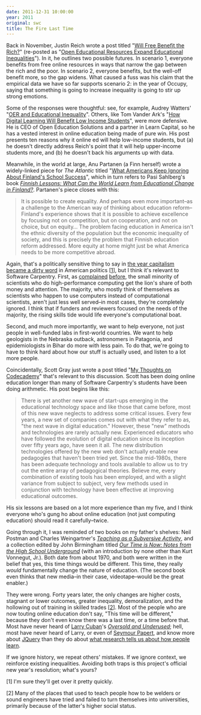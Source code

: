 ```yaml
---
date: 2011-12-31 10:00:00
year: 2011
original: swc
title: The Fire Last Time
---
```

<p>Back in November, Justin Reich wrote a post titled "<a href="http://www.edtechresearcher.com/2011/11/will-free-benefit-the-rich/">Will Free Benefit the Rich?</a>" (re-posted as "<a href="https://edutechdebate.org/oer-and-digital-divide/open-educational-resources-expand-educational-inequalities/">Open Educational Resources Expand Educational Inequalities</a>"). In it, he outlines two possible futures. In scenario 1, everyone benefits from free online resources in ways that narrow the gap between the rich and the poor. In scenario 2, everyone benefits, but the well-off benefit more, so the gap widens. What caused a fuss was his claim that the empirical data we have so far supports scenario 2: in the year of Occupy, saying that something is going to increase inequality is going to stir up strong emotions.</p>
<p>Some of the responses were thoughtful: see, for example, Audrey Watters' "<a href="http://www.hackeducation.com/2011/12/21/oer-and-educational-inequality/">OER and Educational Inequality</a>". Others, like Tom Vander Ark's "<a href="http://www.huffingtonpost.com/tom-vander-ark/digital-learning_b_1172137.html">How Digital Learning Will Benefit Low Income Students</a>", were more defensive. He is CEO of Open Education Solutions and a partner in Learn Capital, so he has a vested interest in online education being made of pure win. His post presents ten reasons why it online ed will help low-income students, but (a) he doesn't directly address Reich's point that it will help upper-income students more, and (b) he doesn't back his arguments up with data.</p>
<p>Meanwhile, in the world at large, Anu Partanen (a Finn herself) wrote a widely-linked piece for <cite>The Atlantic</cite> titled "<a href="http://www.theatlantic.com/national/archive/2011/12/what-americans-keep-ignoring-about-finlands-school-success/250564/">What Americans Keep Ignoring About Finland's School Success</a>", which in turn refers to Pasi Sahlberg's book <a href="http://www.amazon.com/Finnish-Lessons-Educational-Change-Finland/dp/0807752576"><cite>Finnish Lessons: What Can the World Learn from Educational Change in Finland?</cite></a>. Partanen's piece closes with this:</p>
<blockquote><p>It is possible to create equality. And perhaps even more important–as a challenge to the American way of thinking about education reform–Finland's experience shows that it is possible to achieve excellence by focusing not on competition, but on cooperation, and not on choice, but on equity… The problem facing education in America isn't the ethnic diversity of the population but the economic inequality of society, and this is precisely the problem that Finnish education reform addressed. More equity at home might just be what America needs to be more competitive abroad.</p></blockquote>
<p>Again, that's a politically sensitive thing to say in <a href="http://www.cbc.ca/news/world/story/2011/12/29/f-rfa-macdonald-capitalism.html">the year capitalism became a dirty word</a> in American politics [<a href="#1">1</a>], but I think it's relevant to Software Carpentry. First, as <a href="http://www.americanscientist.org/issues/pub/wheres-the-real-bottleneck-in-scientific-computing">complained</a> <a href="http://ieeexplore.ieee.org/xpl/freeabs_all.jsp?arnumber=4488057">before</a>, the small minority of scientists who do high-performance computing get the lion's share of both money and attention. The majority, who mostly think of themselves as scientists who happen to use computers instead of computational scientists, aren't just less well served–in most cases, they're completely ignored. I think that if funders and reviewers focused on the needs of the majority, the rising skills tide would life everyone's computational boat.</p>
<p>Second, and much more importantly, we want to help everyone, not just people in well-funded labs in first-world countries. We want to help geologists in the Nebraska outback, astronomers in Patagonia, and epidemiologists in Bihar do more with less pain. To do that, we're going to have to think hard about how our stuff is actually used, and listen to a lot more people.</p>
<p>Coincidentally, Scott Gray just wrote a post titled "<a href="http://blog.oreillyschool.com/2011/12/my-thoughts-on-codecademy.html">My Thoughts on Codecademy</a>" that's relevant to this discussion. Scott has been doing online education longer than many of Software Carpentry's students have been doing arithmetic. His post begins like this:</p>
<blockquote><p>There is yet another new wave of start-ups emerging in the educational technology space and like those that came before, most of this new wave neglects to address some critical issues. Every few years, a new set of companies comes out with what they refer to as, "the next wave in digital education." However, these "new" methods and technologies are rarely actually new. Experienced educators who have followed the evolution of digital education since its inception over fifty years ago, have seen it all. The new distribution technologies offered by the new web don't actually enable new pedagogies that haven't been tried yet. Since the mid-1980s, there has been adequate technology and tools available to allow us to try out the entire array of pedagogical theories. Believe me, every combination of existing tools has been employed, and with a slight variance from subject to subject, very few methods used in conjunction with technology have been effective at improving educational outcomes.</p></blockquote>
<p>His six lessons are based on a lot more experience than my five, and I think everyone who's gung ho about online education (not just computing education) should read it carefully–twice.</p>
<p>Going through it, I was reminded of two books on my father's shelves: Neil Postman and Charles Weingartner's <a href="http://www.amazon.com/Teaching-Subversive-Activity-Neil-Postman/dp/0385290098/"><cite>Teaching as a Subversive Activity</cite></a>, and a collection edited by John Birmingham titled <a href="http://www.amazon.com/OUR-TIME-NOW-School-Underground/dp/B000QEC6AM/"><cite>Our Time is Now: Notes from the High School Underground</cite></a> (with an introduction by none other than Kurt Vonnegut, Jr.). Both date from about 1970, and both were written in the belief that yes, this time things would be different. This time, they really <em>would</em> fundamentally change the nature of education. (The second book even thinks that new media–in their case, videotape–would be the great enabler.)</p>
<p>They were wrong. Forty years later, the only changes are higher costs, stagnant or lower outcomes, greater inequality, demoralization, and the hollowing out of training in skilled trades [<a href="#2">2</a>]. Most of the people who are now touting online education don't say, "This time will be different," because they don't even know there was a last time, or a time before that. Most have never heard of <a href="http://larrycuban.wordpress.com/">Larry Cuban</a>'s <a href="http://www.amazon.com/Oversold-Underused-Computers-Larry-Cuban/dp/0674011090"><cite>Oversold and Underused</cite></a>; hell, most have never heard of Larry, or even of <a href="http://en.wikipedia.org/wiki/Seymour_Papert">Seymour Papert</a>, and know more about <a href="http://jquery.com/">JQuery</a> than they do about <a href="http://ies.ed.gov/ncee/wwc/practiceguide.aspx?sid=1">what research tells us about how people learn</a>.</p>
<p>If we ignore history, we repeat others' mistakes. If we ignore context, we reinforce existing inequalities. Avoiding both traps is this project's official new year's resolution; what's yours?</p>
<p id="1">[1] I'm sure they'll get over it pretty quickly.</p>
<p id="2">[2] Many of the places that used to teach people how to be welders or sound engineers have tried and failed to turn themselves into universities, primarily because of the latter's higher social status.</p>
